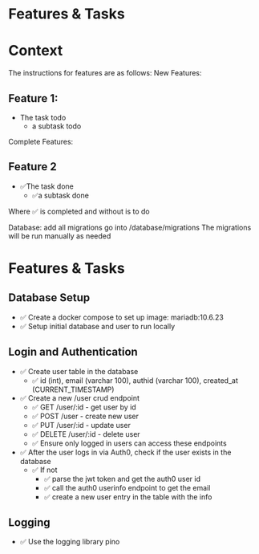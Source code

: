 # Features & Tasks

# Context
The instructions for features are as follows:
New Features:
## Feature 1: 
- The task todo
  - a subtask todo

Complete Features:
## Feature 2
- ✅The task done
  - ✅a subtask done

Where ✅ is completed and without is to do

Database:
add all migrations go into /database/migrations
The migrations will be run manually as needed

# Features & Tasks

## Database Setup
- ✅ Create a docker compose to set up image: mariadb:10.6.23
- ✅ Setup initial database and user to run locally

## Login and Authentication
- ✅ Create user table in the database
  - ✅ id (int), email (varchar 100), authid (varchar 100), created_at (CURRENT_TIMESTAMP)
- ✅ Create a new /user crud endpoint
  - ✅ GET /user/:id - get user by id
  - ✅ POST /user - create new user
  - ✅ PUT /user/:id - update user
  - ✅ DELETE /user/:id - delete user
  - ✅ Ensure only logged in users can access these endpoints
- ✅ After the user logs in via Auth0, check if the user exists in the database
  - ✅ If not
    - ✅ parse the jwt token and get the auth0 user id
    - ✅ call the auth0 userinfo endpoint to get the email
    - ✅ create a new user entry in the table with the info

## Logging
- ✅ Use the logging library pino